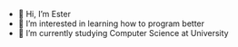 - 👋 Hi, I’m Ester
- 👀 I’m interested in learning how to program better
- 🌱 I’m currently studying Computer Science at University

<!---
burraco135/burraco135 is a ✨ special ✨ repository because its `README.md` (this file) appears on your GitHub profile.
You can click the Preview link to take a look at your changes.
--->

